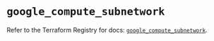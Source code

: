 # `google_compute_subnetwork`

Refer to the Terraform Registry for docs: [`google_compute_subnetwork`](https://registry.terraform.io/providers/hashicorp/google/6.36.1/docs/resources/compute_subnetwork).
